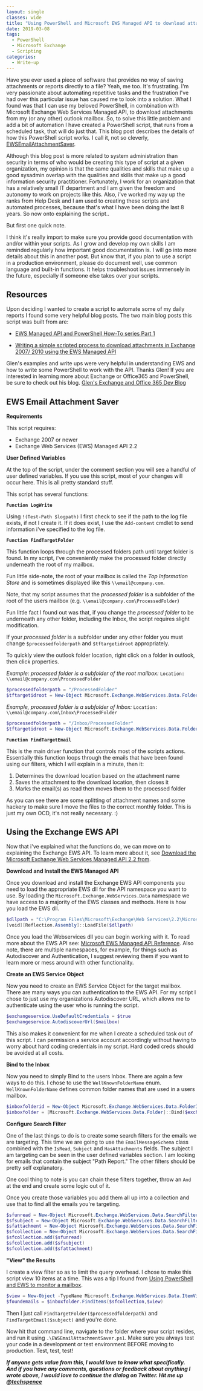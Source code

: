 ```yaml
---
layout: single
classes: wide
title: "Using PowerShell and Microsoft EWS Managed API to download attachments in Exchange 2016"
date: 2019-03-08
tags:
  - PowerShell
  - Microsoft Exchange
  - Scripting
categories:
  - Write-up
---
```

Have you ever used a piece of software that provides no way of saving attachments or reports directly to a file? Yeah, me too. It's frustrating. I'm very passionate about automating repetitive tasks and the frustration I've had over this particular issue has caused me to look into a solution. What I found was that I can use my beloved PowerShell, in combination with Microsoft Exchange Web Services Managed API, to download attachments from my (or any other) outlook mailbox. So, to solve this little problem and add a bit of automation I have created a PowerShell script, that runs from a scheduled task, that will do just that. This blog post describes the details of how this PowerShell script works. I call it, not so cleverly, [EWSEmailAttachmentSaver](https://github.com/techspence/EWSEmailAttachmentSaver).

Although this blog post is more related to system administration than security in terms of who would be creating this type of script at a given organization, my opinion is that the same qualities and skills that make up a good sysadmin overlap with the qualities and skills that make up a good information security practitioner. Fortunately, I work for an organization that has a relatively small IT department and I am given the freedom and autonomy to work on projects like this. Also, i've worked my way up the ranks from Help Desk and I am used to creating these scripts and automated processes, because that's what I have been doing the last 8 years. So now onto explaining the script..

But first one quick note.

I think it's really import to make sure you provide good documentation with and/or within your scripts. As I grow and develop my own skills I am reminded regularly how important good documentation is. I will go into more details about this in another post. But know that, if you plan to use a script in a production environment, please do document well, use common language and built-in functions. It helps troubleshoot issues immensely in the future, especially if someone else takes over your scripts.

## Resources
Upon deciding I wanted to create a script to automate some of my daily reports I found some very helpful blog posts. The two main blog posts this script was built from are:
- [EWS Managed API and PowerShell How-To series Part 1](https://gsexdev.blogspot.com/2012/01/ews-managed-api-and-PowerShell-how-to.html)

- [Writing a simple scripted process to download attachments in Exchange 2007/ 2010 using the EWS Managed API](https://gsexdev.blogspot.com/2010/01/writing-simple-scripted-process-to.html)

Glen's examples and write ups were very helpful in understanding EWS and how to write some PowerShell to work with the API. Thanks Glen! If you are interested in learning more about Exchange or Office365 and PowerShell, be sure to check out his blog. [Glen's Exchange and Office 365 Dev Blog](https://gsexdev.blogspot.com)

## EWS Email Attachment Saver

**Requirements**

This script requires:
- Exchange 2007 or newer
- Exchange Web Services (EWS) Managed API 2.2


**User Defined Variables**

At the top of the script, under the comment section you will see a handful of user defined variables. If you use this script, most of your changes will occur here. This is all pretty standard stuff.

This script has several functions:


**`Function LogWrite`**

Using `!(Test-Path $logpath)` I first check to see if the path to the log file exists, if not I create it. If it does exist, I use the `Add-content` cmdlet to send information i've specified to the log file.


**`Function FindTargetFolder`**

This function loops through the processed folders path until target folder is found. In my script, i've conveniently make the processed folder directly underneath the root of my mailbox.

Fun little side-note, the root of your mailbox is called the _Top Information Store_ and is sometimes displayed like this `\\email@company.com`.

Note, that my script assumes that the _processed folder_ is a subfolder of the root of the users mailbox (e.g. `\\email@company.com\ProcessedFolder`)

Fun little fact I found out was that, if you change the _processed folder_ to be underneath any other folder, including the Inbox, the script requires slight modification.

If your _processed folder_ is a subfolder under any other folder you must change `$processedfolderpath` and `$tftargetidroot` appropriately.

To quickly view the outlook folder location, right click on a folder in outlook, then click properties.

_Example: processed folder is a subfolder of the root mailbox:_ `Location: \\email@company.com\ProcessedFolder`

```PowerShell
$processedfolderpath = "/ProcessedFolder"
$tftargetidroot = New-Object Microsoft.Exchange.WebServices.Data.FolderId([Microsoft.Exchange.WebServices.Data.WellKnownFolderName]::MsgFolderRoot,$mailbox)
```
_Example, processed folder is a subfolder of Inbox:_ `Location: \\email@company.com\Inbox\ProcessedFolder`

```PowerShell    
$processedfolderpath = "/Inbox/ProcessedFolder"
$tftargetidroot = New-Object Microsoft.Exchange.WebServices.Data.FolderId([Microsoft.Exchange.WebServices.Data.WellKnownFolderName]::Inbox,$processedfolderpath)
```

**`Function FindTargetEmail`**

This is the main driver function that controls most of the scripts actions. Essentially this function loops through the emails that have been found using our filters, which I will explain in a minute, then it:
1. Determines the download location based on the attachment name
2. Saves the attachment to the download location, then closes it
3. Marks the email(s) as read then moves them to the processed folder

As you can see there are some splitting of attachment names and some hackery to make sure I move the files to the correct monthly folder. This is just my own OCD, it's not really necessary. :)


## Using the Exchange EWS API

Now that i've explained what the functions do, we can move on to explaining the Exchange EWS API. To learn more about it, see [Download the Microsoft Exchange Web Services Managed API 2.2 from](http://www.microsoft.com/en-us/download/details.aspx?id=42951).


**Download and Install the EWS Managed API**

Once you download and install the Exchange EWS API components you need to load the appropriate EWS dll for the API namespace you want to use. By loading the `Microsoft.Exchange.WebServices.Data` namespace we have access to a majority of the EWS classes and methods. Here is how you load the EWS dll.

```PowerShell
$dllpath = "C:\Program Files\Microsoft\Exchange\Web Services\2.2\Microsoft.Exchange.WebServices.dll"
[void][Reflection.Assembly]::LoadFile($dllpath)
```

Once you load the Webservices dll you can begin working with it. To read more about the EWS API see: [Microsoft EWS Managed API Reference](http://msdn.microsoft.com/en-us/library/jj220535(v=exchg.80).aspx). Also note, there are multiple namespaces, for example, for things such as Autodiscover and Authentication, I suggest reviewing them if you want to learn more or mess around with other functionality.


**Create an EWS Service Object**

Now you need to create an EWS Service Object for the target mailbox. There are many ways you can authentication to the EWS API. For my script I chose to just use my organizations Autodiscover URL, which allows me to authenticate using the user who is running the script.

```PowerShell
$exchangeservice.UseDefaultCredentials = $true
$exchangeservice.AutodiscoverUrl($mailbox)
```
This also makes it convenient for me when I create a scheduled task out of this script. I can permission a service account accordingly without having to worry about hard coding credentials in my script. Hard coded creds should be avoided at all costs.


**Bind to the Inbox**

Now you need to simply Bind to the users Inbox. There are again a few ways to do this. I chose to use the `WellKnownFolderName` enum. `WellKnownFolderName` defines common folder names that are used in a users mailbox.

```PowerShell
$inboxfolderid = New-Object Microsoft.Exchange.WebServices.Data.FolderId([Microsoft.Exchange.WebServices.Data.WellKnownFolderName]::Inbox,$mailbox)
$inboxfolder = [Microsoft.Exchange.WebServices.Data.Folder]::Bind($exchangeservice,$inboxfolderid)
```


**Configure Search Filter**

One of the last things to do is to create some search filters for the emails we are targeting. This time we are going to use the `EmailMessageSchema` class combined with the `IsRead`, `Subject` and `HasAttachments` fields. The subject I am targeting can be seen in the user defined variables section. I am looking for emails that contain the subject "Path Report." The other filters should be pretty self explanatory.

One cool thing to note is you can chain these filters together, throw an `And` at the end and create some logic out of it.

Once you create those variables you add them all up into a collection and use that to find all the emails you're targeting.

```PowerShell
$sfunread = New-Object Microsoft.Exchange.WebServices.Data.SearchFilter+IsEqualTo([Microsoft.Exchange.WebServices.Data.EmailMessageSchema]::IsRead, $false)
$sfsubject = New-Object Microsoft.Exchange.WebServices.Data.SearchFilter+ContainsSubstring ([Microsoft.Exchange.WebServices.Data.EmailMessageSchema]::Subject, $subjectfilter)
$sfattachment = New-Object Microsoft.Exchange.WebServices.Data.SearchFilter+IsEqualTo([Microsoft.Exchange.WebServices.Data.EmailMessageSchema]::HasAttachments, $true)
$sfcollection = New-Object Microsoft.Exchange.WebServices.Data.SearchFilter+SearchFilterCollection([Microsoft.Exchange.WebServices.Data.LogicalOperator]::And);
$sfcollection.add($sfunread)
$sfcollection.add($sfsubject)
$sfcollection.add($sfattachment)
```


**"View" the Results**

I create a view filter so as to limit the query overhead. I chose to make this script view 10 items at a time. This was a tip I found from [Using PowerShell and EWS to monitor a mailbox](https://seanonit.wordpress.com/2014/10/29/using-PowerShell-and-ews-to-monitor-a-mailbox/).

```PowerShell
$view = New-Object -TypeName Microsoft.Exchange.WebServices.Data.ItemView -ArgumentList 10
$foundemails = $inboxfolder.FindItems($sfcollection,$view)
```

Then I just call `FindTargetFolder($processedfolderpath)` and `FindTargetEmail($subject)` and you're done.

Now hit that command line, navigate to the folder where your script resides, and run it using `.\EWSEmailAttachmentSaver.ps1`. Make sure you always test your code in a development or test environment BEFORE moving to production. Test, test, test!

***If anyone gets value from this, I would love to know what specifically. And if you have any comments, questions or feedback about anything I wrote above, I would love to continue the dialog on Twitter. Hit me up [@techspence](http://twitter.com/techspence)***